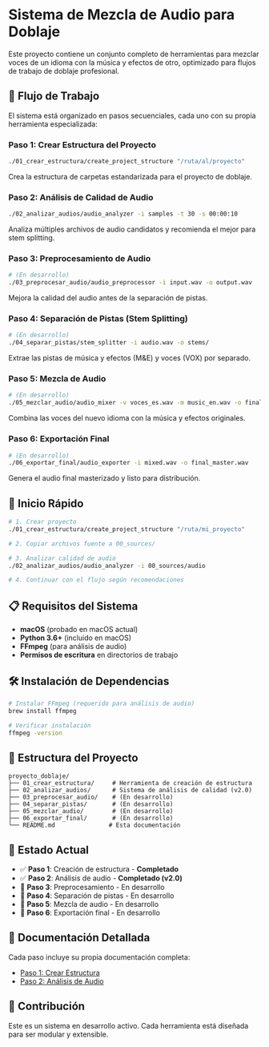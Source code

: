 # Sistema de Mezcla de Audio para Doblaje

Este proyecto contiene un conjunto completo de herramientas para mezclar voces de un idioma con la música y efectos de otro, optimizado para flujos de trabajo de doblaje profesional.

## 🎯 Flujo de Trabajo

El sistema está organizado en pasos secuenciales, cada uno con su propia herramienta especializada:

### **Paso 1: Crear Estructura del Proyecto**
```bash
./01_crear_estructura/create_project_structure "/ruta/al/proyecto"
```
Crea la estructura de carpetas estandarizada para el proyecto de doblaje.

### **Paso 2: Análisis de Calidad de Audio**
```bash
./02_analizar_audios/audio_analyzer -i samples -t 30 -s 00:00:10
```
Analiza múltiples archivos de audio candidatos y recomienda el mejor para stem splitting.

### **Paso 3: Preprocesamiento de Audio**
```bash
# (En desarrollo)
./03_preprocesar_audio/audio_preprocessor -i input.wav -o output.wav
```
Mejora la calidad del audio antes de la separación de pistas.

### **Paso 4: Separación de Pistas (Stem Splitting)**
```bash
# (En desarrollo)
./04_separar_pistas/stem_splitter -i audio.wav -o stems/
```
Extrae las pistas de música y efectos (M&E) y voces (VOX) por separado.

### **Paso 5: Mezcla de Audio**
```bash
# (En desarrollo)
./05_mezclar_audio/audio_mixer -v voces_es.wav -m music_en.wav -o final.wav
```
Combina las voces del nuevo idioma con la música y efectos originales.

### **Paso 6: Exportación Final**
```bash
# (En desarrollo)
./06_exportar_final/audio_exporter -i mixed.wav -o final_master.wav
```
Genera el audio final masterizado y listo para distribución.

## 🚀 Inicio Rápido

```bash
# 1. Crear proyecto
./01_crear_estructura/create_project_structure "/ruta/mi_proyecto"

# 2. Copiar archivos fuente a 00_sources/

# 3. Analizar calidad de audio
./02_analizar_audios/audio_analyzer -i 00_sources/audio

# 4. Continuar con el flujo según recomendaciones
```

## 📋 Requisitos del Sistema

- **macOS** (probado en macOS actual)
- **Python 3.6+** (incluido en macOS)
- **FFmpeg** (para análisis de audio)
- **Permisos de escritura** en directorios de trabajo

## 🛠️ Instalación de Dependencias

```bash
# Instalar FFmpeg (requerido para análisis de audio)
brew install ffmpeg

# Verificar instalación
ffmpeg -version
```

## 📁 Estructura del Proyecto

```
proyecto_doblaje/
├── 01_crear_estructura/     # Herramienta de creación de estructura
├── 02_analizar_audios/      # Sistema de análisis de calidad (v2.0)
├── 03_preprocesar_audio/    # (En desarrollo)
├── 04_separar_pistas/       # (En desarrollo)
├── 05_mezclar_audio/        # (En desarrollo)
├── 06_exportar_final/       # (En desarrollo)
└── README.md               # Esta documentación
```

## 🎵 Estado Actual

- ✅ **Paso 1**: Creación de estructura - **Completado**
- ✅ **Paso 2**: Análisis de audio - **Completado (v2.0)**
- 🚧 **Paso 3**: Preprocesamiento - En desarrollo
- 🚧 **Paso 4**: Separación de pistas - En desarrollo
- 🚧 **Paso 5**: Mezcla de audio - En desarrollo
- 🚧 **Paso 6**: Exportación final - En desarrollo

## 📖 Documentación Detallada

Cada paso incluye su propia documentación completa:

- [Paso 1: Crear Estructura](01_crear_estructura/README.md)
- [Paso 2: Análisis de Audio](02_analizar_audios/README.md)

## 🤝 Contribución

Este es un sistema en desarrollo activo. Cada herramienta está diseñada para ser modular y extensible.
